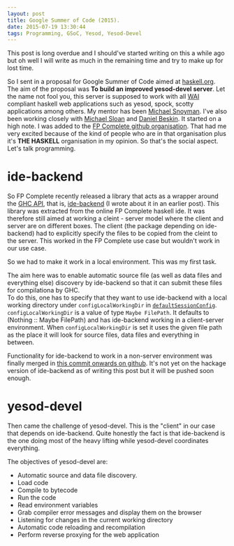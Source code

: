 ```yaml
---
layout: post
title: Google Summer of Code (2015).
date: 2015-07-19 13:30:44
tags: Programming, GSoC, Yesod, Yesod-Devel
---
```


This post is long overdue and I should've started writing on this a while ago but oh well I will write as much in the remaining time and try to make up for lost time.

So I sent in a proposal for Google Summer of Code aimed at [haskell.org].
The aim of the proposal was **To build an improved yesod-devel server**. Let the name not fool you, this server is supposed to work with all [WAI] compliant haskell web applications such as yesod, spock, scotty applications among others.
My mentor has been [Michael Snoyman]. I've also been working closely with [Michael Sloan] and [Daniel Beskin].
It started on a high note. I was added to the [FP Complete github organisation]. That had me very excited because of the kind of people who are in that organisation plus it's **THE HASKELL** organisation in my opinion. So that's the social aspect. Let's talk programming.

# ide-backend
So FP Complete recently released a library that acts as a wrapper around the [GHC API], that is, [ide-backend] (I wrote about it in an earlier post).
This library was extracted from the online FP Complete haskell ide. It was therefore still aimed at working  a cleint - server model where the client and server are on different boxes. The client (the package depending on ide-backend) had to explicitly specify the files to be copied from the cleint to the server. This worked in the FP Complete use case but wouldn't work in our use case.

So we had to make it work in a local environment. This was my first task.

The aim here was to enable automatic source file (as well as data files and everything else) discovery by ide-backend so that it can submit these files for compilationa by GHC.  
To do this, one has to specify that they want to use ide-backend with a local working directory under `configLocalWorkingDir` in [`defaultSessionConfig`]. `configLocalWorkingDir` is a value of type `Maybe FilePath`. It defaults to (Nothing :: Maybe FilePath) and has ide-backend working in a client-server environment. When `configLocalWorkingDir` is set it uses the given file path as the place it will look for source files, data files and everything in between.

Functionality for ide-backend to work in a non-server environment was finally merged in [this commit onwards on github]. It's not yet on the hackage version of ide-backend as of writing this post but it will be pushed soon enough.

# yesod-devel
Then came the challenge of yesod-devel. This is the "client" in our case that depends on ide-backend. 
Quite honestly the fact is that ide-backend is the one doing most of the heavy lifting while yesod-devel coordinates everything.

The objectives of yesod-devel are:

  * Automatic source and data file discovery.
  * Load code
  * Compile to bytecode
  * Run the code
  * Read environment variables
  * Grab compiler error messages and display them on the browser
  * Listening for changes in the current working directory
  * Automatic code reloading and recompilation
  * Perform reverse proxying for the web application

[haskell.org]: https://www.haskell.org
[WAI]: https://www.yesodweb.com/book/web-application-interface
[Michael Snoyman]: https://github.com/snoyberg
[Michael Sloan]: https://github.com/mgsloan
[Daniel Beskin]: https://github.com/ncreep
[FP Complete github organisation]: https://github.com/fpco
[GHC API]: https://wiki.haskell.org/GHC/As_a_library
[ide-backend]: https://hackage.haskell.org/package/ide-backend-0.9.0.2
[`defaultSessionConfig`]: http://hackage.haskell.org/package/ide-backend-0.9.0.2/docs/IdeSession.html#v:defaultSessionConfig
[this commit onwards on github]: https://github.com/fpco/ide-backend/tree/19561d9ff5f496d6556f38992bc8d08896d54091

